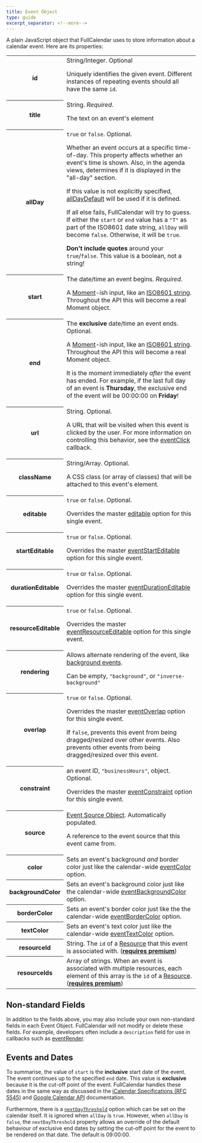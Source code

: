 ```yaml
---
title: Event Object
type: guide
excerpt_separator: <!--more-->
---
```


A plain JavaScript object that FullCalendar uses to store information about a calendar event.<!--more--> Here are its properties:


<!-- TODO: get this out of a table! -->

<table>
<!-- ------------------- -->
<tr>
<th>
id
</th>
<td>
String/Integer. Optional

Uniquely identifies the given event. Different instances of repeating events should all have the same <code>id</code>.
</td>
</tr>
<!-- ------------------- -->
<tr>
<th>
title
</th>
<td>
String. <em>Required</em>.

The text on an event's element
</td>
</tr>
<!-- ------------------- -->
<tr>
<th>
allDay
</th>
<td>
<code>true</code> or <code>false</code>. Optional.

Whether an event occurs at a specific time-of-day. This property affects whether an event's time is shown. Also, in the agenda views, determines if it is displayed in the "all-day" section.

If this value is not explicitly specified, <a href='allDayDefault'>allDayDefault</a> will be used if it is defined.

If all else fails, FullCalendar will try to guess.
If either the <code>start</code> or <code>end</code> value has a <code>"T"</code> as part of the ISO8601
date string, <code>allDay</code> will become <code>false</code>. Otherwise, it will be <code>true</code>.

<strong>Don't include quotes</strong> around your <code>true</code>/<code>false</code>. This value is a boolean, not a string!
</td>
</tr>
<!-- ------------------- -->
<tr>
<th>
start
</th>
<td>
The date/time an event begins. <em>Required</em>.

A <a href='moment'>Moment</a>-ish input, like an <a href='http://en.wikipedia.org/wiki/ISO_8601'>ISO8601 string</a>.
Throughout the API this will become a real Moment object.
</td>
</tr>
<!-- ------------------- -->
<tr>
<th>
end
</th>
<td>
The <strong>exclusive</strong> date/time an event ends. Optional.

A <a href='moment'>Moment</a>-ish input, like an <a href='http://en.wikipedia.org/wiki/ISO_8601'>ISO8601 string</a>.
Throughout the API this will become a real Moment object.

It is the moment immediately <em>after</em> the event has ended.
For example, if the last full day of an event is <strong>Thursday</strong>, the exclusive
end of the event will be 00:00:00 on <strong>Friday</strong>!
</td>
</tr>
<!-- ------------------- -->
<tr>
<th>
url
</th>
<td>
String. Optional.

A URL that will be visited when this event is clicked by the user.
For more information on controlling this behavior, see the <a href='eventClick'>eventClick</a> callback.
</td>
</tr>
<!-- ------------------- -->
<tr>
<th>
className
</th>
<td>
String/Array. Optional.

A CSS class (or array of classes) that will be attached to this event's element.
</td>
</tr>
<!-- ------------------- -->
<tr>
<th>
editable
</th>
<td>
<code>true</code> or <code>false</code>. Optional.

Overrides the master <a href='editable'>editable</a> option for this single event.
</td>
</tr>
<!-- ------------------- -->
<tr>
<th>
startEditable
</th>
<td>
<code>true</code> or <code>false</code>. Optional.

Overrides the master <a href='eventStartEditable'>eventStartEditable</a> option for this single event.
</td>
</tr>
<!-- ------------------- -->
<tr>
<th>
durationEditable
</th>
<td>
<code>true</code> or <code>false</code>. Optional.

Overrides the master <a href='eventDurationEditable'>eventDurationEditable</a> option for this single event.
</td>
</tr>
<!-- ------------------- -->
<tr>
<th>
resourceEditable
</th>
<td>
<code>true</code> or <code>false</code>. Optional.

Overrides the master <a href='eventResourceEditable'>eventResourceEditable</a> option for this single event.
</td>
</tr>
<!-- ------------------- -->
<tr>
<th>
rendering
</th>
<td>
Allows alternate rendering of the event, like <a href='background-events'>background events</a>.

Can be empty, <code>"background"</code>, or <code>"inverse-background"</code>
</td>
</tr>
<!-- ------------------- -->
<tr>
<th>
overlap
</th>
<td>
<code>true</code> or <code>false</code>. Optional.

Overrides the master <a href='eventOverlap'>eventOverlap</a> option for this single event.

If <code>false</code>, prevents this event from being dragged/resized over other events. Also prevents other events from
being dragged/resized over this event.
</td>
</tr>
<!-- ------------------- -->
<tr>
<th>
constraint
</th>
<td>
an event ID, <code>"businessHours"</code>, object. Optional.

Overrides the master <a href='eventConstraint'>eventConstraint</a> option for this single event.
</td>
</tr>
<!-- ------------------- -->
<tr>
<th>
source
</th>
<td>
<a href='event-source-object'>Event Source Object</a>. Automatically populated.

A reference to the event source that this event came from.
</td>
</tr>
<!-- ------------------- -->
<tr>
<th>
color
</th>
<td>
Sets an event's background <em>and</em> border color just like
the calendar-wide <a href='eventColor'>eventColor</a> option.
</td>
</tr>
<!-- ------------------- -->
<tr>
<th>
backgroundColor
</th>
<td>
Sets an event's background color just like
the calendar-wide <a href='eventBackgroundColor'>eventBackgroundColor</a> option.
</td>
</tr>
<!-- ------------------- -->
<tr>
<th>
borderColor
</th>
<td>
Sets an event's border color just like the
the calendar-wide <a href='eventBorderColor'>eventBorderColor</a> option.
</td>
</tr>
<!-- ------------------- -->
<tr>
<th>
textColor
</th>
<td>
Sets an event's text color just like
the calendar-wide <a href='eventTextColor'>eventTextColor</a> option.
</td>
</tr>
<!-- ------------------- -->
<tr>
<th>
resourceId
</th>
<td>
String. The <code>id</code> of a <a href='resource-object'>Resource</a> that this event is associated with. (<strong><a href='/pricing'>requires premium</a></strong>)
</td>
</tr>
<!-- ------------------- -->
<tr>
<th>
resourceIds
</th>
<td>
Array of strings. When an event is associated with multiple resources, each element of this array is the <code>id</code> of a <a href='resource-object'>Resource</a>. (<strong><a href='/pricing'>requires premium</a></strong>)
</td>
</tr>
</table>


## Non-standard Fields

In addition to the fields above, you may also include your own non-standard fields in each Event Object. FullCalendar will not modify or delete these fields. For example, developers often include a `description` field for use in callbacks such as [eventRender](eventRender).

## Events and Dates

To summarise, the value of `start` is the **inclusive** start date of the event. The event continues up to the specified `end` date. This value is **exclusive** because it is the cut-off point of the event. FullCalendar handles these dates in the same way as discussed in the [iCalendar Specifications (RFC 5545)](https://icalendar.org/iCalendar-RFC-5545/3-6-1-event-component.html) and [Google Calendar API](https://developers.google.com/calendar/v3/reference/events/list) documentation.

Furthermore, there is a [`nextDayThreshold`](nextDayThreshold) option which can be set on the calendar itself. It is ignored when `allDay` is `true`. However, when `allDay` is `false`, the `nextDayThreshold` property allows an override of the default behaviour of exclusive end dates by setting the cut-off point for the event to be rendered on that date. The default is 09:00:00.
